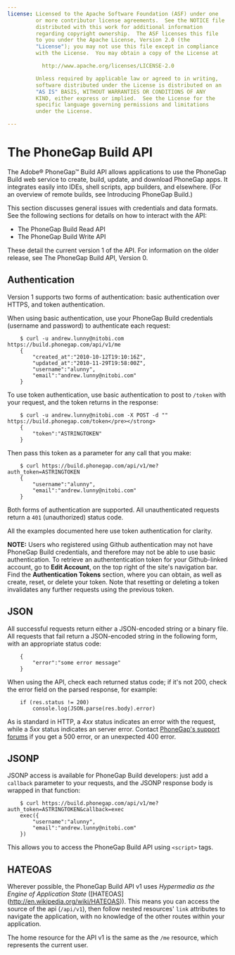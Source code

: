 ```yaml
---
license: Licensed to the Apache Software Foundation (ASF) under one
         or more contributor license agreements.  See the NOTICE file
         distributed with this work for additional information
         regarding copyright ownership.  The ASF licenses this file
         to you under the Apache License, Version 2.0 (the
         "License"); you may not use this file except in compliance
         with the License.  You may obtain a copy of the License at

           http://www.apache.org/licenses/LICENSE-2.0

         Unless required by applicable law or agreed to in writing,
         software distributed under the License is distributed on an
         "AS IS" BASIS, WITHOUT WARRANTIES OR CONDITIONS OF ANY
         KIND, either express or implied.  See the License for the
         specific language governing permissions and limitations
         under the License.

---
```


# The PhoneGap Build API

The Adobe&reg; PhoneGap&trade; Build API allows applications to use
the PhoneGap Build web service to create, build, update, and download
PhoneGap apps. It integrates easily into IDEs, shell scripts, app
builders, and elsewhere. (For an overview of remote builds, see
Introducing PhoneGap Build.)

This section discusses general issues with credentials and data
formats. See the following sections for details on how to interact
with the API:

* The PhoneGap Build Read API
* The PhoneGap Build Write API

These detail the current version 1 of the API. For information on the
older release, see The PhoneGap Build API, Version 0.

## Authentication

Version 1 supports two forms of authentication: basic authentication
over HTTPS, and token authentication.

When using basic authentication, use your PhoneGap Build credentials
(username and password) to authenticate each request:

        $ curl -u andrew.lunny@nitobi.com https://build.phonegap.com/api/v1/me
        {
            "created_at":"2010-10-12T19:10:16Z",
            "updated_at":"2010-11-29T19:58:00Z",
            "username":"alunny",
            "email":"andrew.lunny@nitobi.com"
        }

To use token authentication, use basic authentication to post to
`/token` with your request, and the token returns in the response:

        $ curl -u andrew.lunny@nitobi.com -X POST -d "" https://build.phonegap.com/token</pre></strong>
        {
            "token":"ASTRINGTOKEN"
        }

Then pass this token as a parameter for any call that you make:

        $ curl https://build.phonegap.com/api/v1/me?auth_token=ASTRINGTOKEN
        {
            "username":"alunny",
            "email":"andrew.lunny@nitobi.com"
        }

Both forms of authentication are supported. All unauthenticated
requests return a `401` (unauthorized) status code.

All the examples documented here use token authentication for clarity.

__NOTE:__ Users who registered using Github authentication may not
have PhoneGap Build credentials, and therefore may not be able to use
basic authentication. To retrieve an authententication token for your
Github-linked account, go to __Edit Account__, on the top right of the
site's navigation bar. Find the __Authentication Tokens__ section,
where you can obtain, as well as create, reset, or delete your token.
Note that resetting or deleting a token invalidates any further
requests using the previous token.

## JSON

All successful requests return either a JSON-encoded string or a
binary file. All requests that fail return a JSON-encoded string in
the following form, with an appropriate status code:

        {
            "error":"some error message"
        }

When using the API, check each returned status code; if it's not 200,
check the error field on the parsed response, for example:

        if (res.status != 200)
            console.log(JSON.parse(res.body).error)

As is standard in HTTP, a _4xx_ status indicates an error with the
request, while a _5xx_ status indicates an server error. Contact
[PhoneGap's support forums](http://community.phonegap.com) if you get
a 500 error, or an unexpected 400 error.

## JSONP

JSONP access is available for PhoneGap Build developers: just add a
`callback` parameter to your requests, and the JSONP response body is
wrapped in that function:

        $ curl https://build.phonegap.com/api/v1/me?auth_token=ASTRINGTOKEN&callback=exec
        exec({
            "username":"alunny",
            "email":"andrew.lunny@nitobi.com"
        })

This allows you to access the PhoneGap Build API using `<script>`
tags.

## HATEOAS

Wherever possible, the PhoneGap Build API v1 uses _Hypermedia as the
Engine of Application State_ ([HATEOAS]
(http://en.wikipedia.org/wiki/HATEOAS)).  This means you can access
the source of the api (`/api/v1`), then follow nested resources'
`link` attributes to navigate the application, with no knowledge of
the other routes within your application.

The home resource for the API v1 is the same as the `/me` resource,
which represents the current user.
